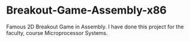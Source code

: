 # Breakout-Game-Assembly-x86
Famous 2D Breakout Game in Assembly. I have done this project for the faculty, course Microprocessor Systems.

